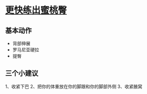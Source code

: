 # [更快练出蜜桃臀](https://www.bilibili.com/video/av12868724)

## 基本动作
* 背部伸展
* 罗马尼亚硬拉
* 提臀

## 三个小建议
1、收紧下巴 
2、把你的体重放在你的脚跟和你的脚部外侧
3、收紧腋窝
